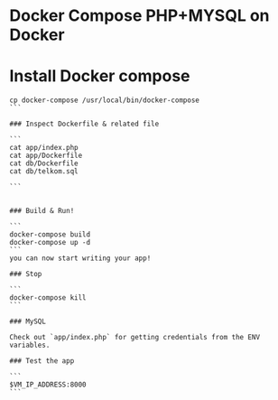 # Docker Compose PHP+MYSQL on Docker


# Install Docker compose
````
cp docker-compose /usr/local/bin/docker-compose
```

### Inspect Dockerfile & related file

```
cat app/index.php
cat app/Dockerfile
cat db/Dockerfile
cat db/telkom.sql

```


### Build & Run!

```
docker-compose build
docker-compose up -d
```
you can now start writing your app!

### Stop

```
docker-compose kill
```

### MySQL

Check out `app/index.php` for getting credentials from the ENV variables.

### Test the app

```
$VM_IP_ADDRESS:8000
```
